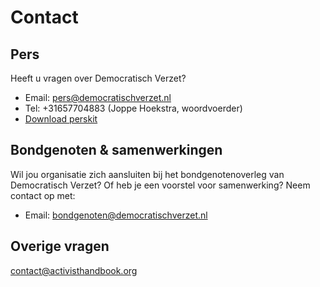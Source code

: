 # Contact

## Pers

Heeft u vragen over Democratisch Verzet?

- Email: [pers@democratischverzet.nl](mailto:pers@democratischverzet.nl)
- ️Tel: +31657704883 (Joppe Hoekstra, woordvoerder)
- [Download perskit](https://docs.google.com/document/d/13DqVJu_vOrOpFSfrHOx75UfmsogmGusOO1aYe_CnKF4/edit?usp=sharing)

## Bondgenoten & samenwerkingen

Wil jou organisatie zich aansluiten bij het bondgenotenoverleg van Democratisch Verzet? Of heb je een voorstel voor samenwerking? Neem contact op met:

- Email: [bondgenoten@democratischverzet.nl](mailto:bondgenoten@democratischverzet.nl)

## Overige vragen

[contact@activisthandbook.org](mailto:contact@activisthandbook.org)
